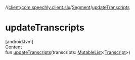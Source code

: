 //[client](../../index.md)/[com.speechly.client.slu](../index.md)/[Segment](index.md)/[updateTranscripts](update-transcripts.md)



# updateTranscripts  
[androidJvm]  
Content  
fun [updateTranscripts](update-transcripts.md)(transcripts: [MutableList](https://kotlinlang.org/api/latest/jvm/stdlib/kotlin.collections/-mutable-list/index.html)<[Transcript](../-transcript/index.md)>)  



